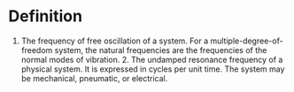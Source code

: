 # Definition

1.  The frequency of free oscillation of a system. For a
    multiple-degree-of-freedom system, the natural frequencies are the
    frequencies of the normal modes of vibration. 2. The undamped
    resonance frequency of a physical system. It is expressed in cycles
    per unit time. The system may be mechanical, pneumatic, or
    electrical.
